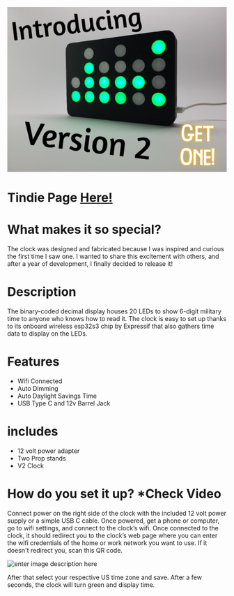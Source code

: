![Screenshot](20240427_173329[1].png)

# Tindie Page [Here!](https://www.tindie.com/products/boredbuilder/binary-clock-v2)

# What makes it so special?
The clock was designed and fabricated because I was inspired and curious the first time I saw one. I wanted to share this excitement with others, and after a year of development, I finally decided to release it!

# Description
The binary-coded decimal display houses 20 LEDs to show 6-digit military time to anyone who knows how to read it. The clock is easy to set up thanks to its onboard wireless esp32s3 chip by Expressif that also gathers time data to display on the LEDs.

# Features
- Wifi Connected
- Auto Dimming 
- Auto Daylight Savings Time
- USB Type C and 12v Barrel Jack

# includes
- 12 volt power adapter 
- Two Prop stands 
- V2 Clock

# How do you set it up? *Check Video
Connect power on the right side of the clock with the included 12 volt power supply or a simple USB C cable. Once powered, get a phone or computer, go to wifi settings, and connect to the clock’s wifi. Once connected to the clock, it should redirect you to the clock’s web page where you can enter the wifi credentials of the home or work network you want to use. 
If it doesn't redirect you, scan this QR code. 

![enter image description here](https://cloudconvert-files.s3.eu-central-1.amazonaws.com/58dac338-4fc1-4018-beea-02c4d77ecb08/qrcode%281%29.jpg?X-Amz-Algorithm=AWS4-HMAC-SHA256&X-Amz-Content-Sha256=UNSIGNED-PAYLOAD&X-Amz-Credential=AKIAI2WCZ54772T33JEQ%2F20240512%2Feu-central-1%2Fs3%2Faws4_request&X-Amz-Date=20240512T022531Z&X-Amz-Expires=86400&X-Amz-Signature=30000ee212ae252457458057f03beeea5fd9bb65d5a105ba9b132a36f88e9f4b&X-Amz-SignedHeaders=host&response-content-disposition=inline%3B%20filename%3D%22qrcode%281%29.jpg%22&response-content-type=image%2Fjpeg&x-id=GetObject "enter image title here")

After that select your respective US time zone and save. After a few seconds, the clock will turn green and display time.